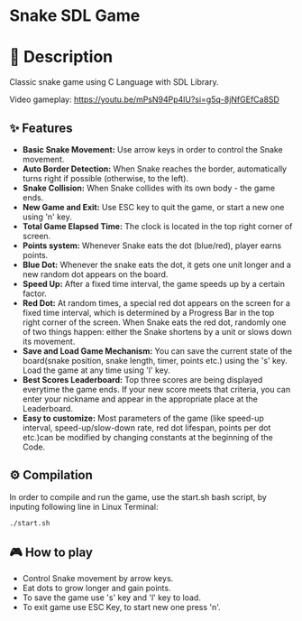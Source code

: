 
# Snake SDL Game

# 📝 Description
Classic snake game using C Language with SDL Library.

Video gameplay: https://youtu.be/mPsN94Pp4lU?si=g5q-8jNfGEfCa8SD

## ✨ Features

- **Basic Snake Movement:** Use arrow keys in order to control the Snake movement.
- **Auto Border Detection:** When Snake reaches the border, automatically turns right if possible (otherwise, to the left).
- **Snake Collision:** When Snake collides with its own body - the game ends.
- **New Game and Exit:** Use ESC key to quit the game, or start a new one using 'n' key.
- **Total Game Elapsed Time:** The clock is located in the top right corner of screen.
- **Points system:** Whenever Snake eats the dot (blue/red), player earns points.
- **Blue Dot:** Whenever the snake eats the dot, it gets one unit longer and a new random dot appears on the board.
- **Speed Up:** After a fixed time interval, the game speeds up by a certain factor.
- **Red Dot:** At random times, a special red dot appears on the screen for a fixed time interval, which is determined by a Progress Bar in the top right corner of the screen. When Snake eats the red dot, randomly one of two things happen: either the Snake shortens by a unit or slows down its movement.
- **Save and Load Game Mechanism:** You can save the current state of the board(snake position, snake length, timer, points etc.) using the 's' key. Load the game at any time using 'l' key.
- **Best Scores Leaderboard:** Top three scores are being displayed everytime the game ends. If your new score meets that criteria, you can enter your nickname and appear in the appropriate place at the Leaderboard.
- **Easy to customize:** Most parameters of the game (like speed-up interval, speed-up/slow-down rate, red dot lifespan, points per dot etc.)can be modified by changing constants at the beginning of the Code.

## ⚙️ Compilation

In order to compile and run the game, use the start.sh bash script, by inputing following line in Linux Terminal:

```bash
./start.sh
```

## 🎮 How to play

- Control Snake movement by arrow keys.
- Eat dots to grow longer and gain points.
- To save the game use 's' key and 'l' key to load.
- To exit game use ESC Key, to start new one press 'n'.